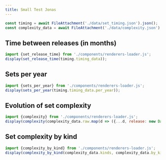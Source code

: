 ```yaml
---
title: Small Test Jonas
---
```


```js
const timing = await FileAttachment('./data/set_timing.json').json();
const complexity_data = await FileAttachment('./data/complexity.json').json();
```

## Time between releases (in months)
```js
import {set_release_time} from './components/renderers-loader.js';
display(set_release_time(timing.timing_data));
```

## Sets per year
```js
import {sets_per_year} from './components/renderers-loader.js';
display(sets_per_year(timing.timing_data.per_year));
```

## Evolution of set complexity
```js
import {complexity} from './components/renderers-loader.js';
display(complexity(complexity_data.raw.map(d => ({...d, release: new Date(d.release)}))));
```

## Set complexity by kind
```js
import {complexity_by_kind} from './components/renderers-loader.js';
display(complexity_by_kind(complexity_data.kinds, complexity_data.by_kind));
```